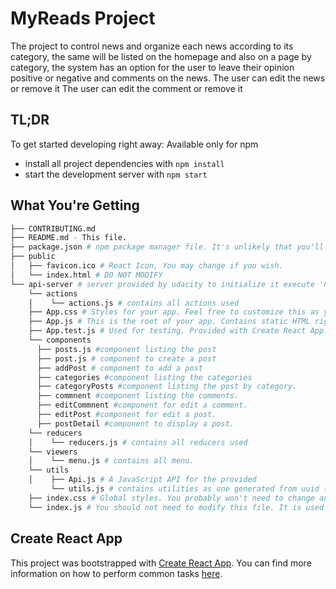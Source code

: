 # MyReads Project
The project to control news and organize each news according to its category, the same will be listed on the homepage and also on a page by category, the system has an option for the user to leave their opinion positive or negative and comments on the news.
The user can edit the news or remove it
The user can edit the comment or remove it

## TL;DR

To get started developing right away:
Available only for npm
* install all project dependencies with `npm install`
* start the development server with `npm start`



## What You're Getting
```bash
├── CONTRIBUTING.md
├── README.md - This file.
├── package.json # npm package manager file. It's unlikely that you'll need to modify this.
├── public
│   ├── favicon.ico # React Icon, You may change if you wish.
│   └── index.html # DO NOT MODIFY
└── api-server # server provided by udacity to initialize it execute 'node server'
    └── actions
    │    └── actions.js # contains all actions used
    ├── App.css # Styles for your app. Feel free to customize this as you desire.
    ├── App.js # This is the root of your app. Contains static HTML right now.
    ├── App.test.js # Used for testing. Provided with Create React App. Testing is encouraged, but not                    required.
    └── components
      ├── posts.js #component listing the post
      ├── post.js # component to create a post
      ├── addPost # component to add a post
      ├── categories #component listing the categories
      ├── categoryPosts #component listing the post by category.
      ├── commnent #component listing the comments.
      ├── editCommnent #component for edit a comment.
      ├── editPost #component for edit a post.
      ├── postDetail #component to display a post.
    └── reducers
    │    └── reducers.js # contains all reducers used
    └── viewers
    │    └── menu.js # contains all menu.
    └── utils
    │    ├── Api.js # A JavaScript API for the provided 
         └── utils.js # contains utilities as one generated from uuid (which is an improved version of that found in this link: https://stackoverflow.com/questions/105034/create-guid-uuid-in-javascript) and timeStampToString found in this link:(https://stackoverflow.com/questions/847185/convert-a-unix-timestamp-to-time-in-javascript)
    ├── index.css # Global styles. You probably won't need to change anything here.
    └── index.js # You should not need to modify this file. It is used for DOM rendering only.
```

## Create React App

This project was bootstrapped with [Create React App](https://github.com/facebookincubator/create-react-app). You can find more information on how to perform common tasks [here](https://github.com/facebookincubator/create-react-app/blob/master/packages/react-scripts/template/README.md).

